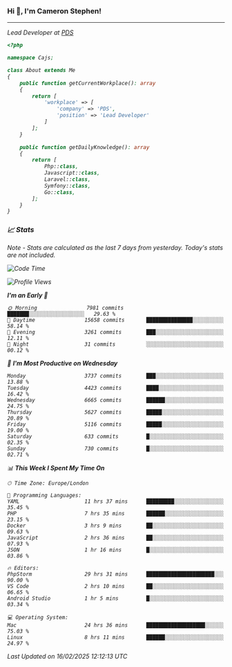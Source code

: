 ### Hi 👋, I'm Cameron Stephen!
<hr>
<p><em>Lead Developer at <a href="https://prindatasolutions.co.uk">PDS</a></p>


```php
<?php

namespace Cajs;

class About extends Me
{
    public function getCurrentWorkplace(): array
    {
        return [
            'workplace' => [
                'company' => 'PDS',
                'position' => 'Lead Developer'
            ]
        ];
    }

    public function getDailyKnowledge(): array
    {
        return [
            Php::class,
            Javascript::class,
            Laravel::class,
            Symfony::class,
            Go::class,
        ];
    }
}
```

### 📈 Stats
<p><em>Note - Stats are calculated as the last 7 days from yesterday. Today's stats are not included.</em></p>


<!--START_SECTION:waka-->
![Code Time](http://img.shields.io/badge/Code%20Time-4%2C322%20hrs%2030%20mins-blue)

![Profile Views](http://img.shields.io/badge/Profile%20Views-3-blue)

**I'm an Early 🐤** 

```text
🌞 Morning                7981 commits        ███████░░░░░░░░░░░░░░░░░░   29.63 % 
🌆 Daytime                15658 commits       ███████████████░░░░░░░░░░   58.14 % 
🌃 Evening                3261 commits        ███░░░░░░░░░░░░░░░░░░░░░░   12.11 % 
🌙 Night                  31 commits          ░░░░░░░░░░░░░░░░░░░░░░░░░   00.12 % 
```
📅 **I'm Most Productive on Wednesday** 

```text
Monday                   3737 commits        ███░░░░░░░░░░░░░░░░░░░░░░   13.88 % 
Tuesday                  4423 commits        ████░░░░░░░░░░░░░░░░░░░░░   16.42 % 
Wednesday                6665 commits        ██████░░░░░░░░░░░░░░░░░░░   24.75 % 
Thursday                 5627 commits        █████░░░░░░░░░░░░░░░░░░░░   20.89 % 
Friday                   5116 commits        █████░░░░░░░░░░░░░░░░░░░░   19.00 % 
Saturday                 633 commits         █░░░░░░░░░░░░░░░░░░░░░░░░   02.35 % 
Sunday                   730 commits         █░░░░░░░░░░░░░░░░░░░░░░░░   02.71 % 
```


📊 **This Week I Spent My Time On** 

```text
🕑︎ Time Zone: Europe/London

💬 Programming Languages: 
YAML                     11 hrs 37 mins      █████████░░░░░░░░░░░░░░░░   35.45 % 
PHP                      7 hrs 35 mins       ██████░░░░░░░░░░░░░░░░░░░   23.15 % 
Docker                   3 hrs 9 mins        ██░░░░░░░░░░░░░░░░░░░░░░░   09.63 % 
JavaScript               2 hrs 36 mins       ██░░░░░░░░░░░░░░░░░░░░░░░   07.93 % 
JSON                     1 hr 16 mins        █░░░░░░░░░░░░░░░░░░░░░░░░   03.86 % 

🔥 Editors: 
PhpStorm                 29 hrs 31 mins      ██████████████████████░░░   90.00 % 
VS Code                  2 hrs 10 mins       ██░░░░░░░░░░░░░░░░░░░░░░░   06.65 % 
Android Studio           1 hr 5 mins         █░░░░░░░░░░░░░░░░░░░░░░░░   03.34 % 

💻 Operating System: 
Mac                      24 hrs 36 mins      ███████████████████░░░░░░   75.03 % 
Linux                    8 hrs 11 mins       ██████░░░░░░░░░░░░░░░░░░░   24.97 % 
```


 Last Updated on 16/02/2025 12:12:13 UTC
<!--END_SECTION:waka-->
